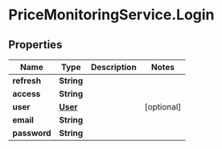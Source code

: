 # PriceMonitoringService.Login

## Properties
Name | Type | Description | Notes
------------ | ------------- | ------------- | -------------
**refresh** | **String** |  | 
**access** | **String** |  | 
**user** | [**User**](User.md) |  | [optional] 
**email** | **String** |  | 
**password** | **String** |  | 
